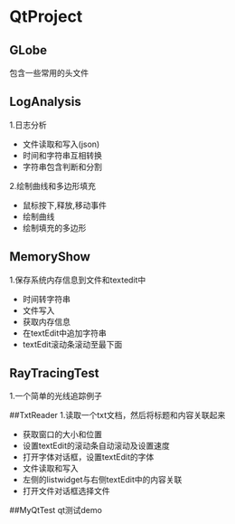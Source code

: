 # QtProject

## GLobe
包含一些常用的头文件

## LogAnalysis
1.日志分析

- 文件读取和写入(json)
- 时间和字符串互相转换
- 字符串包含判断和分割


2.绘制曲线和多边形填充

- 鼠标按下,释放,移动事件
- 绘制曲线
- 绘制填充的多边形

## MemoryShow
1.保存系统内存信息到文件和textedit中

- 时间转字符串
- 文件写入
- 获取内存信息
- 在textEdit中追加字符串
- textEdit滚动条滚动至最下面

## RayTracingTest
1.一个简单的光线追踪例子

##TxtReader
1.读取一个txt文档，然后将标题和内容关联起来

- 获取窗口的大小和位置
- 设置textEdit的滚动条自动滚动及设置速度
- 打开字体对话框，设置textEdit的字体
- 文件读取和写入
- 左侧的listwidget与右侧textEdit中的内容关联
- 打开文件对话框选择文件

##MyQtTest
qt测试demo